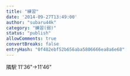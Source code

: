 ```yaml
---
title: "練習"
date: '2014-09-27T13:49:00'
author: "subaru44k"
category: "練習(弱)"
status: "publish"
allowComments: true
convertBreaks: false
entryHash: "0f482ebf52b656aba5806666ea8a6e68"
---
```

隣駅
11'36"→11'46"
